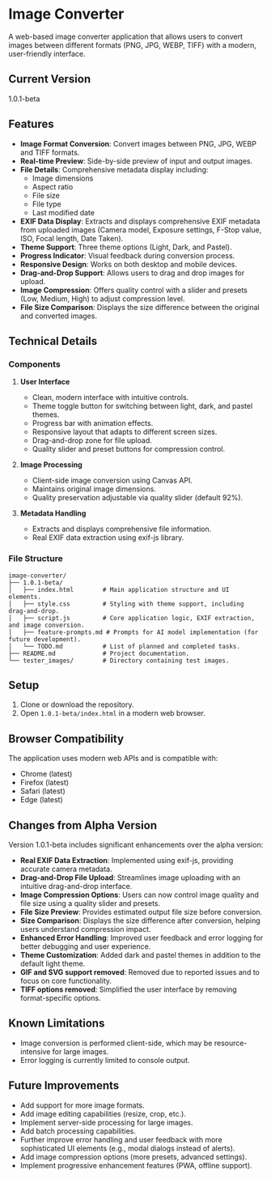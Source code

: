 # Image Converter

A web-based image converter application that allows users to convert images between different formats (PNG, JPG, WEBP, TIFF) with a modern, user-friendly interface.

## Current Version

1.0.1-beta

## Features

- **Image Format Conversion**: Convert images between PNG, JPG, WEBP and TIFF formats.
- **Real-time Preview**: Side-by-side preview of input and output images.
- **File Details**: Comprehensive metadata display including:
  - Image dimensions
  - Aspect ratio
  - File size
  - File type
  - Last modified date
- **EXIF Data Display**: Extracts and displays comprehensive EXIF metadata from uploaded images (Camera model, Exposure settings, F-Stop value, ISO, Focal length, Date Taken).
- **Theme Support**: Three theme options (Light, Dark, and Pastel).
- **Progress Indicator**: Visual feedback during conversion process.
- **Responsive Design**: Works on both desktop and mobile devices.
- **Drag-and-Drop Support**: Allows users to drag and drop images for upload.
- **Image Compression**: Offers quality control with a slider and presets (Low, Medium, High) to adjust compression level.
- **File Size Comparison**: Displays the size difference between the original and converted images.

## Technical Details

### Components

1.  **User Interface**
    -   Clean, modern interface with intuitive controls.
    -   Theme toggle button for switching between light, dark, and pastel themes.
    -   Progress bar with animation effects.
    -   Responsive layout that adapts to different screen sizes.
    -   Drag-and-drop zone for file upload.
    -   Quality slider and preset buttons for compression control.

2.  **Image Processing**
    -   Client-side image conversion using Canvas API.
    -   Maintains original image dimensions.
    -   Quality preservation adjustable via quality slider (default 92%).

3.  **Metadata Handling**
    -   Extracts and displays comprehensive file information.
    -   Real EXIF data extraction using exif-js library.

### File Structure
```
image-converter/
├── 1.0.1-beta/
│   ├── index.html        # Main application structure and UI elements.
│   ├── style.css         # Styling with theme support, including drag-and-drop.
│   ├── script.js         # Core application logic, EXIF extraction, and image conversion.
│   ├── feature-prompts.md # Prompts for AI model implementation (for future development).
│   └── TODO.md           # List of planned and completed tasks.
├── README.md             # Project documentation.
└── tester_images/        # Directory containing test images.
```

## Setup

1.  Clone or download the repository.
2.  Open `1.0.1-beta/index.html` in a modern web browser.

## Browser Compatibility

The application uses modern web APIs and is compatible with:

-   Chrome (latest)
-   Firefox (latest)
-   Safari (latest)
-   Edge (latest)

## Changes from Alpha Version

Version 1.0.1-beta includes significant enhancements over the alpha version:

-   **Real EXIF Data Extraction**: Implemented using exif-js, providing accurate camera metadata.
-   **Drag-and-Drop File Upload**: Streamlines image uploading with an intuitive drag-and-drop interface.
-   **Image Compression Options**: Users can now control image quality and file size using a quality slider and presets.
-   **File Size Preview**: Provides estimated output file size before conversion.
-   **Size Comparison**: Displays the size difference after conversion, helping users understand compression impact.
-   **Enhanced Error Handling**: Improved user feedback and error logging for better debugging and user experience.
- **Theme Customization**: Added dark and pastel themes in addition to the default light theme.
- **GIF and SVG support removed**: Removed due to reported issues and to focus on core functionality.
- **TIFF options removed**: Simplified the user interface by removing format-specific options.

## Known Limitations

-   Image conversion is performed client-side, which may be resource-intensive for large images.
-   Error logging is currently limited to console output.

## Future Improvements

-   Add support for more image formats.
-   Add image editing capabilities (resize, crop, etc.).
-   Implement server-side processing for large images.
-   Add batch processing capabilities.
-   Further improve error handling and user feedback with more sophisticated UI elements (e.g., modal dialogs instead of alerts).
-   Add image compression options (more presets, advanced settings).
-   Implement progressive enhancement features (PWA, offline support).
